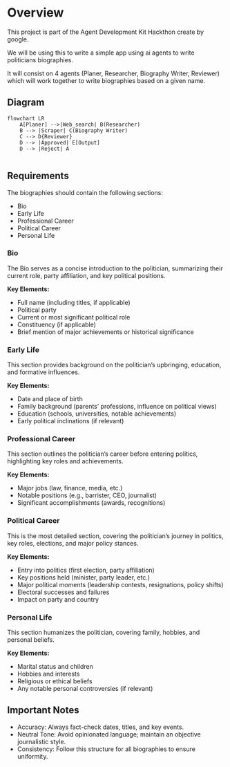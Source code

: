 
# Overview

This project is part of the Agent Development Kit Hackthon create by google.

We will be using this to write a simple app using ai agents to write politicians biographies.

It will consist on 4 agents (Planer, Researcher, Biography Writer, Reviewer) which will work together to write biographies based on a given name.

## Diagram
```mermaid
flowchart LR
    A[Planer] -->|Web_search| B(Researcher)
    B --> |Scraper| C(Biography Writer)
    C --> D{Reviewer}
    D --> |Approved| E[Output]
    D --> |Reject| A
  
```

## Requirements

The biographies should contain the following sections:

- Bio
- Early Life
- Professional Career
- Political Career
- Personal Life


### Bio
The Bio serves as a concise introduction to the politician, summarizing their current role, party affiliation, and key political positions.

**Key Elements:**
- Full name (including titles, if applicable)
- Political party
- Current or most significant political role
- Constituency (if applicable)
- Brief mention of major achievements or historical significance


### Early Life
This section provides background on the politician’s upbringing, education, and formative influences.

**Key Elements:**
- Date and place of birth
- Family background (parents’ professions, influence on political views)
- Education (schools, universities, notable achievements)
- Early political inclinations (if relevant)


### Professional Career
This section outlines the politician’s career before entering politics, highlighting key roles and achievements.

**Key Elements:**
- Major jobs (law, finance, media, etc.)
- Notable positions (e.g., barrister, CEO, journalist)
- Significant accomplishments (awards, recognitions)

### Political Career
This is the most detailed section, covering the politician’s journey in politics, key roles, elections, and major policy stances.

**Key Elements:**
- Entry into politics (first election, party affiliation)
- Key positions held (minister, party leader, etc.)
- Major political moments (leadership contests, resignations, policy shifts)
- Electoral successes and failures
- Impact on party and country

### Personal Life
This section humanizes the politician, covering family, hobbies, and personal beliefs.

**Key Elements:**
- Marital status and children
- Hobbies and interests
- Religious or ethical beliefs
- Any notable personal controversies (if relevant)


## Important Notes
- Accuracy: Always fact-check dates, titles, and key events.
- Neutral Tone: Avoid opinionated language; maintain an objective journalistic style.
- Consistency: Follow this structure for all biographies to ensure uniformity.
